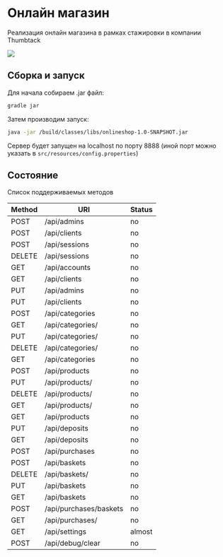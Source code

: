 # Онлайн магазин
Реализация онлайн магазина в рамках стажировки в компании Thumbtack

![](https://pp.userapi.com/c858336/v858336414/afdc/henFDM91Z-g.jpg)

## Сборка и запуск
Для начала собираем .jar файл:
```bash
gradle jar
```

Затем производим запуск:
```bash
java -jar /build/classes/libs/onlineshop-1.0-SNAPSHOT.jar
```

Сервер будет запущен на localhost по порту 8888 (иной порт можно указать в ``src/resources/config.properties``)

## Состояние
Список поддерживаемых методов

| Method | URI | Status |
| ------ | --- | ------ |
| POST | /api/admins       | no |
| POST | /api/clients      | no |
| POST | /api/sessions     | no |
| DELETE | /api/sessions   | no |
| GET | /api/accounts      | no |
| GET | /api/clients       | no |
| PUT | /api/admins        | no |
| PUT | /api/clients       | no |
| POST | /api/categories   | no |
| GET | /api/categories/   | no |
| PUT | /api/categories/   | no |
| DELETE | /api/categories/ | no |
| GET | /api/categories     | no |
| POST | /api/products      | no |
| PUT | /api/products/      | no |
| DELETE | /api/products/   | no |
| GET | /api/products/      | no |
| GET | /api/products       | no |
| PUT | /api/deposits       | no |
| GET | /api/deposits       | no |
| POST | /api/purchases     | no |
| POST | /api/baskets       | no |
| DELETE | /api/baskets/    | no |
| PUT | /api/baskets        | no |
| GET | /api/baskets        | no |
| POST | /api/purchases/baskets     | no |
| GET | /api/purchases/     | no |
| GET | /api/settings     | almost |
| POST | /api/debug/clear   | no |